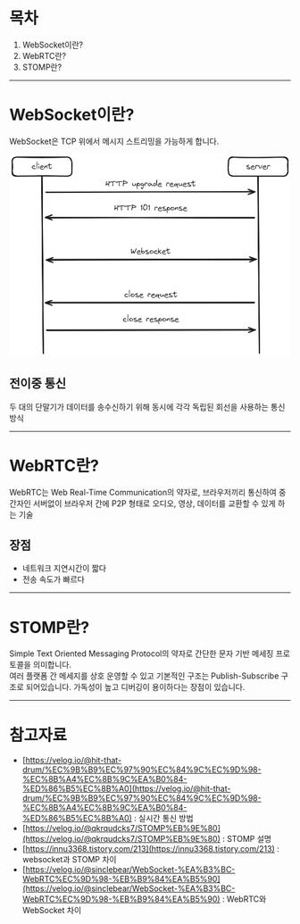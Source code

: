 # 목차
1. WebSocket이란?
2. WebRTC란?
3. STOMP란?
-----

# WebSocket이란?
WebSocket은 TCP 위에서 메시지 스트리밍을 가능하게 합니다.

<img src="/assets/Pasted image 20240310153043.png">

## 전이중 통신
두 대의 단말기가 데이터를 송수신하기 위해 동시에 각각 독립된 회선을 사용하는 통신방식

-----
# WebRTC란?
WebRTC는 Web Real-Time Communication의 약자로, 브라우저끼리 통신하여 중간자인 서버없이 브라우저 간에 P2P 형태로 오디오, 영상, 데이터를 교환할 수 있게 하는 기술

## 장점
- 네트워크 지연시간이 짧다
- 전송 속도가 빠르다

-----
# STOMP란?
Simple Text Oriented Messaging Protocol의 약자로 간단한 문자 기반 메세징 프로토콜을 의미합니다.   
여러 플랫폼 간 메세지를 상호 운영할 수 있고 기본적인 구조는 Publish-Subscribe 구조로 되어있습니다.
가독성이 높고 디버깅이 용이하다는 장점이 있습니다.

-----
# 참고자료
- [https://velog.io/@hit-that-drum/%EC%9B%B9%EC%97%90%EC%84%9C%EC%9D%98-%EC%8B%A4%EC%8B%9C%EA%B0%84-%ED%86%B5%EC%8B%A0](https://velog.io/@hit-that-drum/%EC%9B%B9%EC%97%90%EC%84%9C%EC%9D%98-%EC%8B%A4%EC%8B%9C%EA%B0%84-%ED%86%B5%EC%8B%A0) : 실시간 통신 방법
- [https://velog.io/@qkrqudcks7/STOMP%EB%9E%80](https://velog.io/@qkrqudcks7/STOMP%EB%9E%80) : STOMP 설명
- [https://innu3368.tistory.com/213](https://innu3368.tistory.com/213) : websocket과 STOMP 차이
- [https://velog.io/@sinclebear/WebSocket-%EA%B3%BC-WebRTC%EC%9D%98-%EB%B9%84%EA%B5%90](https://velog.io/@sinclebear/WebSocket-%EA%B3%BC-WebRTC%EC%9D%98-%EB%B9%84%EA%B5%90) : WebRTC와 WebSocket 차이